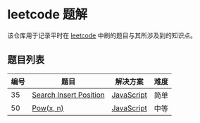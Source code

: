 # leetcode 题解

该仓库用于记录平时在 [leetcode](https://leetcode-cn.com/) 中刷的题目与其所涉及到的知识点。

## 题目列表

| 编号 | 题目                                                                   | 解决方案                                                     | 难度 |
|------|------------------------------------------------------------------------|--------------------------------------------------------------|------|
| 35   | [Search Insert Position](problems/35.search-insert-position/README.md) | [JavaScript](problems/35.search-insert-position/solution.js) | 简单 |
| 50   | [Pow(x, n)](problems/50.powx-n/README.md)                              | [JavaScript](problems/50.powx-n/solution.js)                 | 中等 |